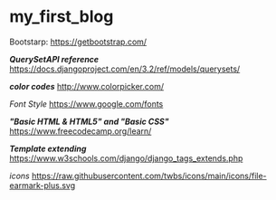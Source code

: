# my_first_blog

Bootstarp: https://getbootstrap.com/

*****QuerySetAPI reference*****
https://docs.djangoproject.com/en/3.2/ref/models/querysets/


*****color codes*****
http://www.colorpicker.com/

*Font Style*
https://www.google.com/fonts

*****"Basic HTML & HTML5" and "Basic CSS"*****
https://www.freecodecamp.org/learn/

***Template extending***
https://www.w3schools.com/django/django_tags_extends.php

*icons*
https://raw.githubusercontent.com/twbs/icons/main/icons/file-earmark-plus.svg
